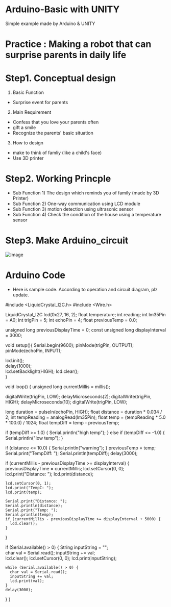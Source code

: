 # Arduino-Basic with UNITY

Simple example made by Arduino & UNITY 

# Practice : Making a robot that can surprise parents in daily life

# Step1. Conceptual design

1. Basic Function
- Surprise event for parents

2. Main Requirement
- Confess that you love your parents often
- gift a smile
- Recognize the parents' basic situation

3. How to design
- make to think of famliy (like a child's face)
- Use 3D printer

# Step2. Working Princple

- Sub Function 1) The design which reminds you of family (made by 3D Printer)
- Sub Function 2) One-way communication using LCD module
- Sub Function 3) motion detection using ultrasonic sensor
- Sub Function 4) Check the condition of the house using a temperature sensor

# Step3. Make Arduino_circuit
![image](https://github.com/hansoo1/Arduino-Basic-with-UNITY/assets/107674388/d7c114e2-495d-4e60-a727-4d4e1710c62a)

# Arduino Code 
- Here is sample code. According to operation and circuit diagram, plz update.

#include <LiquidCrystal_I2C.h>
#include <Wire.h>

  LiquidCrystal_I2C lcd(0x27, 16, 2);
  float temperature;
  int reading;
  int lm35Pin = A0;
  int trigPin = 5;
  int echoPin = 4;
  float previousTemp = 0.0;

  unsigned long previousDisplayTime = 0;
  const unsigned long displayInterval = 3000;

  void setup(){
  Serial.begin(9600);
  pinMode(trigPin, OUTPUT);
  pinMode(echoPin, INPUT);

  lcd.init();          
  delay(1000);         
  lcd.setBacklight(HIGH); 
  lcd.clear();        
  }

  void loop()
  {
  unsigned long currentMillis = millis();
  
  digitalWrite(trigPin, LOW);
  delayMicroseconds(2);
  digitalWrite(trigPin, HIGH);
  delayMicroseconds(10);
  digitalWrite(trigPin, LOW);

  long duration = pulseIn(echoPin, HIGH);
  float distance = duration * 0.034 / 2;
  int tempReading = analogRead(lm35Pin);
  float temp = (tempReading * 5.0 * 100.0) / 1024;
  float tempDiff = temp - previousTemp;  
  

  if (tempDiff >= 1.0) {
    Serial.println("high temp");
  } else if (tempDiff <= -1.0) {
    Serial.println("low temp");
  }

 
  if (distance <= 10.0) {
    Serial.println("warning");
  }
  previousTemp = temp;  
  Serial.print("TempDiff: ");
  Serial.println(tempDiff);
  delay(3000); 
    
  if (currentMillis - previousDisplayTime >= displayInterval) {
    previousDisplayTime = currentMillis;
    lcd.setCursor(0, 0);
    lcd.print("Distance: ");
    lcd.print(distance);

    lcd.setCursor(0, 1);
    lcd.print("TempC: ");
    lcd.print(temp);

    Serial.print("Distance: ");
    Serial.println(distance);
    Serial.print("Temp: ");
    Serial.println(temp);
    if (currentMillis - previousDisplayTime >= displayInterval + 5000) {
      lcd.clear();
    }
  }
  
  if (Serial.available() > 0) {
    String inputString = "";  
    char val = Serial.read();
    inputString += val;  
    lcd.clear();
    lcd.setCursor(0, 0);
    lcd.print(inputString);
    
    while (Serial.available() > 0) {
      char val = Serial.read();
      inputString += val;
      lcd.print(val);
    }
    delay(3000);
  }
}
